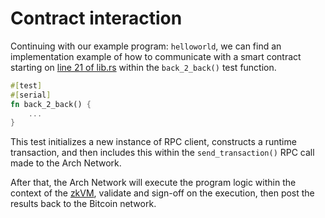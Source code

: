# Contract interaction

Continuing with our example program: `helloworld`, we can find an implementation example of how to communicate with a smart contract starting on [line 21 of lib.rs](https://github.com/Arch-Network/arch-local/blob/main/examples/helloworld/src/lib.rs#L23-L106) within the `back_2_back()` test function.

```rust
#[test]
#[serial]
fn back_2_back() {
    ...
}
```

This test initializes a new instance of RPC client, constructs a runtime transaction, and then includes this within the `send_transaction()` RPC call made to the Arch Network.

After that, the Arch Network will execute the program logic within the context of the [zkVM](../concepts/nodes.md#the-zkvm), validate and sign-off on the execution, then post the results back to the Bitcoin network.

